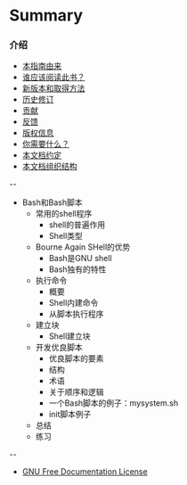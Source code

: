 # Summary

### 介绍
* [本指南由来](Intro/why.md)
* [谁应该阅读此书？](Intro/who.md)
* [新版本和取得方法](Intro/get.md)
* [历史修订](HISTORY.md)
* [贡献](CONTIRBUTORS.md)
* [反馈](Intro/feedback.md)
* [版权信息](Intro/copyright.md)
* [你需要什么？](Intro/what.md)
* [本文档约定](Intro/arrangement.md)
* [本文档组织结构](Intro/structure.md)

--

* Bash和Bash脚本
  * 常用的shell程序
    *  shell的普遍作用
    *  Shell类型
  * Bourne Again SHell的优势
    * Bash是GNU shell
    * Bash独有的特性
  * 执行命令
    * 概要
    * Shell内建命令
    * 从脚本执行程序
  * 建立块
    * Shell建立块
  * 开发优良脚本
    * 优良脚本的要素
    * 结构
    * 术语
    * 关于顺序和逻辑
    * 一个Bash脚本的例子：mysystem.sh
    * init脚本例子
  * 总结
  * 练习

--

* [GNU Free Documentation License](LICENSE.md)
